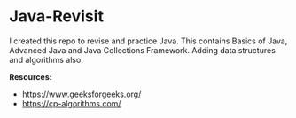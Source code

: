 # Java-Revisit

I created this repo to revise and practice Java. This contains Basics of Java, Advanced Java and Java Collections Framework.
Adding data structures and algorithms also.

**Resources:**  
* https://www.geeksforgeeks.org/  
* https://cp-algorithms.com/
